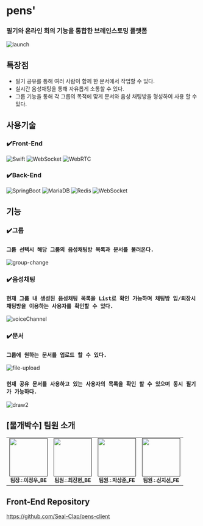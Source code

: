 # pens' 
### **필기와 온라인 회의 기능을 통합한 브레인스토밍 플랫폼**
![launch](https://github.com/Seal-Clap/pens-client/assets/114977536/f56cbbf5-23bc-4032-98d2-adb3d88fd5ab)


## 특장점
- 필기 공유를 통해 여러 사람이 함께 한 문서에서 작업할 수 있다.
- 실시간 음성채팅을 통해 자유롭게 소통할 수 있다.
- 그룹 기능을 통해 각 그룹의 목적에 맞게 문서와 음성 채팅방을 형성하여 사용 할 수 있다.

## 사용기술 
### ✔️Front-End
![Swift](https://img.shields.io/badge/Swift-%23FA7343.svg?style=for-the-badge&logo=swift&logoColor=white)
![WebSocket](https://img.shields.io/badge/WebSocket-%2300ADD8.svg?style=for-the-badge&logo=WebSocket&logoColor=white)
![WebRTC](https://img.shields.io/badge/WebRTC-%233333FF.svg?style=for-the-badge&logo=WebRTC&logoColor=white)
### ✔️Back-End
![SpringBoot](https://img.shields.io/badge/Spring_Boot-F2F4F9.svg?style=for-the-badge&logo=spring-boot)
![MariaDB](https://img.shields.io/badge/MariaDB-003545?style=for-the-badge&logo=mariadb&logoColor=white)
![Redis](https://img.shields.io/badge/redis-%23DD0031.svg?style=for-the-badge&logo=redis&logoColor=white)
![WebSocket](https://img.shields.io/badge/WebSocket-%2300ADD8.svg?style=for-the-badge&logo=WebSocket&logoColor=white)

## 기능
### ✔️그룹
### `그룹 선택시 해당 그룹의 음성채팅방 목록과 문서를 불러온다.`
![group-change](https://github.com/Seal-Clap/pens-client/assets/114977536/3b7ee711-ea01-44e7-b16d-0e86f570d29d)
### ✔️음성채팅
### `현재 그룹 내 생성된 음성채팅 목록을 List로 확인 가능하며 채팅방 입/퇴장시 채팅방을 이용하는 사용자를 확인할 수 있다.`
![voiceChannel](https://github.com/Seal-Clap/pens-client/assets/114977536/2f5b8f05-add5-4a8e-8e50-52fb4f205903)

### ✔️문서
### `그룹에 원하는 문서를 업로드 할 수 있다.`
![file-upload](https://github.com/Seal-Clap/pens-client/assets/114977536/10d029c8-85f6-41ec-8ae8-86c5fd63c674)

### `현재 공유 문서를 사용하고 있는 사용자의 목록을 확인 할 수 있으며 동시 필기가 가능하다.`
![draw2](https://github.com/Seal-Clap/pens-client/assets/114977536/fb07b8b5-54db-4521-902f-43aedab0f429)

## [물개박수] 팀원 소개
<table>
  <tbody>
    <tr>
      <td align="center"><a href=""><img src="https://avatars.githubusercontent.com/u/16723457?v=4"width="100px;" alt=""/><br /><sub><b> 팀장 : 이정우_BE </b></sub></a><br /></td>
      <td align="center"><a href=""><img src="https://avatars.githubusercontent.com/u/82369632?v=4" width="100px;" alt=""/><br /><sub><b> 팀원  : 최진현_BE </b></sub></a><br /></td>
      <td align="center"><a href=""><img src="https://avatars.githubusercontent.com/u/114977536?v=4" width="100px;" alt=""/><br /><sub><b> 팀원 : 박상준_FE </b></sub></a><br /></td>
      <td align="center"><a href=""><img src="https://avatars.githubusercontent.com/u/93148114?v=4" width="100px;" alt=""/><br /><sub><b> 팀원 : 신지선_FE </b></sub></a><br /></td>
      </tr>
  </tbody>
</table>

## Front-End Repository
https://github.com/Seal-Clap/pens-client

